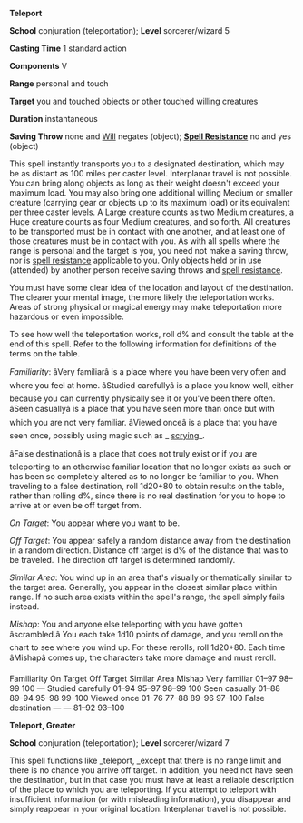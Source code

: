  **Teleport**

**School** conjuration (teleportation); **Level** sorcerer/wizard 5

**Casting Time** 1 standard action

**Components** V

**Range** personal and touch

**Target** you and touched objects or other touched willing creatures

**Duration** instantaneous

**Saving Throw** none and [Will](../combat.html#_will) negates (object); **[Spell Resistance](../glossary.html#_spell-resistance)** no and yes (object)

This spell instantly transports you to a designated destination, which may be as distant as 100 miles per caster level. Interplanar travel is not possible. You can bring along objects as long as their weight doesn't exceed your maximum load. You may also bring one additional willing Medium or smaller creature (carrying gear or objects up to its maximum load) or its equivalent per three caster levels. A Large creature counts as two Medium creatures, a Huge creature counts as four Medium creatures, and so forth. All creatures to be transported must be in contact with one another, and at least one of those creatures must be in contact with you. As with all spells where the range is personal and the target is you, you need not make a saving throw, nor is [spell resistance](../glossary.html#_spell-resistance) applicable to you. Only objects held or in use (attended) by another person receive saving throws and [spell resistance](../glossary.html#_spell-resistance).

You must have some clear idea of the location and layout of the destination. The clearer your mental image, the more likely the teleportation works. Areas of strong physical or magical energy may make teleportation more hazardous or even impossible.

To see how well the teleportation works, roll d% and consult the table at the end of this spell. Refer to the following information for definitions of the terms on the table.

_Familiarity_: âVery familiarâ is a place where you have been very often and where you feel at home. âStudied carefullyâ is a place you know well, either because you can currently physically see it or you've been there often. âSeen casuallyâ is a place that you have seen more than once but with which you are not very familiar. âViewed onceâ is a place that you have seen once, possibly using magic such as _ [scrying](scrying.html#_scrying)_.

âFalse destinationâ is a place that does not truly exist or if you are teleporting to an otherwise familiar location that no longer exists as such or has been so completely altered as to no longer be familiar to you. When traveling to a false destination, roll 1d20+80 to obtain results on the table, rather than rolling d%, since there is no real destination for you to hope to arrive at or even be off target from.

_On Target_: You appear where you want to be.

_Off Target_: You appear safely a random distance away from the destination in a random direction. Distance off target is d% of the distance that was to be traveled. The direction off target is determined randomly.

_Similar Area_: You wind up in an area that's visually or thematically similar to the target area. Generally, you appear in the closest similar place within range. If no such area exists within the spell's range, the spell simply fails instead.

_Mishap_: You and anyone else teleporting with you have gotten âscrambled.â You each take 1d10 points of damage, and you reroll on the chart to see where you wind up. For these rerolls, roll 1d20+80. Each time âMishapâ comes up, the characters take more damage and must reroll.

<thead><tr>
<th>Familiarity</th>
<th>On Target</th>
<th>Off Target</th>
<th>Similar Area</th>
<th>Mishap</th>
</tr></thead><tbody>
<tr class="odd">
<td>Very familiar</td>
<td>01–97</td>
<td>98–99</td>
<td>100</td>
<td>—</td>
</tr>
<tr class="even">
<td>Studied carefully</td>
<td>01–94</td>
<td>95–97</td>
<td>98–99</td>
<td>100</td>
</tr>
<tr class="odd">
<td>Seen casually</td>
<td>01–88</td>
<td>89–94</td>
<td>95–98</td>
<td>99–100</td>
</tr>
<tr class="even">
<td>Viewed once</td>
<td>01–76</td>
<td>77–88</td>
<td>89–96</td>
<td>97–100</td>
</tr>
<tr class="odd">
<td>False destination</td>
<td>—</td>
<td>—</td>
<td>81–92</td>
<td>93–100</td>
</tr>
</tbody>

**Teleport, Greater**

**School** conjuration (teleportation); **Level** sorcerer/wizard 7

This spell functions like _teleport, _except that there is no range limit and there is no chance you arrive off target. In addition, you need not have seen the destination, but in that case you must have at least a reliable description of the place to which you are teleporting. If you attempt to teleport with insufficient information (or with misleading information), you disappear and simply reappear in your original location. Interplanar travel is not possible.

